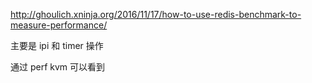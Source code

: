 http://ghoulich.xninja.org/2016/11/17/how-to-use-redis-benchmark-to-measure-performance/

主要是 ipi 和 timer 操作

通过 perf kvm 可以看到